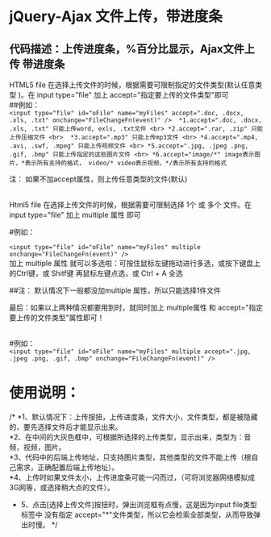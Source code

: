 # jQuery-Ajax 文件上传，带进度条 
代码描述：上传进度条，%百分比显示，Ajax文件上传 带进度条 <br>
---------------------------------------------------
HTML5 file 在选择上传文件的时候，根据需要可限制指定的文件类型(默认任意类型 )。在 input type="file" 加上 accept="指定要上传的文件类型"即可 <br>
##例如： <br>
`<input type="file" id="oFile" name="myFiles" accept=".doc, .docx, .xls, .txt" onchange="FileChangeFn(event)" /> 
  *1.accept=".doc, .docx, .xls, .txt" 只能上传word, exls, .txt文件 <br>
  *2.accept=".rar, .zip" 只能上传压缩文件 <br> 
  *3.accept=".mp3" 只能上传mp3文件 <br>
  *4.accept=".mp4, .avi, .swf, .mpeg" 只能上传视频文件 <br>
  *5.accept=".jpg, .jpeg .png, .gif, .bmp" 只能上传指定的这些图片文件 <br>
  *6.accept="image/*" image表示图片，*表示所有支持的格式， video/* video表示视频，*/表示所有支持的格式` <br>
  
注： 如果不加accept属性，则上传任意类型的文件(默认)  <br><br>

Html5 file 在选择上传文件的时候，根据需要可限制选择 1个 或 多个 文件。在 input type="file" 加上 multiple 属性 即可 <br>

#例如： <br>

`<input type="file" id="oFile" name="myFiles" multiple onchange="FileChangeFn(event)" />` <br>
加上 multiple 属性 就可以多选啦：可按住鼠标左键拖动进行多选，或按下键盘上的Ctrl键，或 Shitf键 再鼠标左键点选，或 Ctrl + A 全选

##注： 默认情况下一般都没加multiple 属性，所以只能选择1件文件 <br>

最后：如果以上两种情况都要用到时，就同时加上 multiple属性 和 accept="指定要上传的文件类型"属性即可！ <br><br>

#例如：<br>
`<input type="file" id="oFile" name="myFiles" multiple accept=".jpg, .jpeg .png, .gif, .bmp" onchange="FileChangeFn(event)" />`

使用说明：<br>
========  
/*
*1、默认情况下：上传按扭，上传进度条，文件大小，文件类型，都是被隐藏的，要先选择文件后才能显示出来。 <br>
*2、在中间的大灰色框中，可根据所选择的上传类型，显示出来，类型为：音频，视频，图片。 <br>
*3、代码中的后端上传地址，只支持图片类型，其他类型的文件不能上传（根自己需求，正确配置后端上传地址）。 <br>
*4、上传时如果文件太小，上传进度条可能一闪而过，（可将浏览器网络模拟成3G网等，或选择稍大点的文件）。 <br>
* 5、点击[选择上传文件]按扭时，弹出浏览框有点慢，这是因为input file类型 标签中 没有指定 accept="*"文件类型，所以它会检索全部类型，从而导致弹出时慢。 
*/
